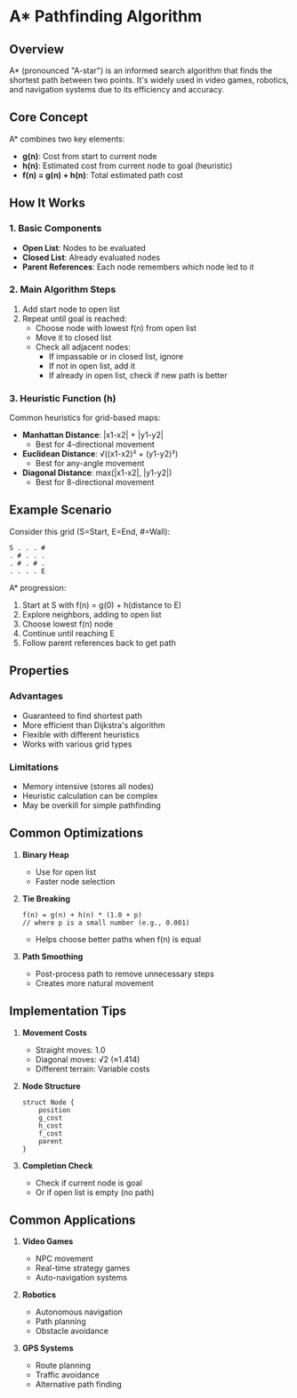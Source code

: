 # A* Pathfinding Algorithm

## Overview
A* (pronounced "A-star") is an informed search algorithm that finds the shortest path between two points. It's widely used in video games, robotics, and navigation systems due to its efficiency and accuracy.

## Core Concept
A* combines two key elements:
- **g(n)**: Cost from start to current node
- **h(n)**: Estimated cost from current node to goal (heuristic)
- **f(n) = g(n) + h(n)**: Total estimated path cost

## How It Works

### 1. Basic Components
- **Open List**: Nodes to be evaluated
- **Closed List**: Already evaluated nodes
- **Parent References**: Each node remembers which node led to it

### 2. Main Algorithm Steps
1. Add start node to open list
2. Repeat until goal is reached:
   - Choose node with lowest f(n) from open list
   - Move it to closed list
   - Check all adjacent nodes:
     - If impassable or in closed list, ignore
     - If not in open list, add it
     - If already in open list, check if new path is better

### 3. Heuristic Function (h)
Common heuristics for grid-based maps:
- **Manhattan Distance**: |x1-x2| + |y1-y2|
  - Best for 4-directional movement
- **Euclidean Distance**: √((x1-x2)² + (y1-y2)²)
  - Best for any-angle movement
- **Diagonal Distance**: max(|x1-x2|, |y1-y2|)
  - Best for 8-directional movement

## Example Scenario

Consider this grid (S=Start, E=End, #=Wall):
```
S . . . #
. # . . .
. # . # .
. . . . E
```

A* progression:
1. Start at S with f(n) = g(0) + h(distance to E)
2. Explore neighbors, adding to open list
3. Choose lowest f(n) node
4. Continue until reaching E
5. Follow parent references back to get path

## Properties

### Advantages
- Guaranteed to find shortest path
- More efficient than Dijkstra's algorithm
- Flexible with different heuristics
- Works with various grid types

### Limitations
- Memory intensive (stores all nodes)
- Heuristic calculation can be complex
- May be overkill for simple pathfinding

## Common Optimizations

1. **Binary Heap**
   - Use for open list
   - Faster node selection

2. **Tie Breaking**
   ```
   f(n) = g(n) + h(n) * (1.0 + p)
   // where p is a small number (e.g., 0.001)
   ```
   - Helps choose better paths when f(n) is equal

3. **Path Smoothing**
   - Post-process path to remove unnecessary steps
   - Creates more natural movement

## Implementation Tips

1. **Movement Costs**
   - Straight moves: 1.0
   - Diagonal moves: √2 (≈1.414)
   - Different terrain: Variable costs

2. **Node Structure**
   ```
   struct Node {
       position
       g_cost
       h_cost
       f_cost
       parent
   }
   ```

3. **Completion Check**
   - Check if current node is goal
   - Or if open list is empty (no path)

## Common Applications

1. **Video Games**
   - NPC movement
   - Real-time strategy games
   - Auto-navigation systems

2. **Robotics**
   - Autonomous navigation
   - Path planning
   - Obstacle avoidance

3. **GPS Systems**
   - Route planning
   - Traffic avoidance
   - Alternative path finding
